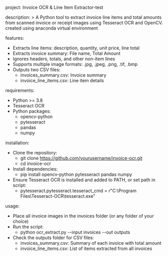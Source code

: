 project: Invoice OCR & Line Item Extractor-test

description: >
  A Python tool to extract invoice line items and total amounts from
  scanned invoice or receipt images using Tesseract OCR and OpenCV.
  created using anaconda virtual environment

features:
  - Extracts line items: description, quantity, unit price, line total
  - Extracts invoice summary: File name, Total Amount
  - Ignores headers, totals, and other non-item lines
  - Supports multiple image formats: .jpg, .jpeg, .png, .tif, .bmp
  - Outputs two CSV files:
      - invoices_summary.csv: Invoice summary
      - invoice_line_items.csv: Line item details

requirements:
  - Python >= 3.8
  - Tesseract OCR
  - Python packages:
      - opencv-python
      - pytesseract
      - pandas
      - numpy

installation:
  - Clone the repository:
      - git clone https://github.com/yourusername/invoice-ocr.git
      - cd invoice-ocr
  - Install dependencies:
      - pip install opencv-python pytesseract pandas numpy
  - Ensure Tesseract OCR is installed and added to PATH, or set path in script:
      - pytesseract.pytesseract.tesseract_cmd = r"C:\Program Files\Tesseract-OCR\tesseract.exe"

usage:
  - Place all invoice images in the invoices folder (or any folder of your choice)
  - Run the script:
      - python ocr_extract.py --input invoices --out outputs
  - Check the outputs folder for CSV files:
      - invoices_summary.csv: Summary of each invoice with total amount
      - invoice_line_items.csv: List of items extracted from all invoices
